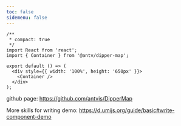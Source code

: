 ```yaml
---
toc: false
sidemenu: false
---
```


```tsx
/**
 * compact: true
 */
import React from 'react';
import { Container } from '@antv/dipper-map';

export default () => (
  <div style={{ width: '100%', height: '650px' }}>
    <Container />
  </div>
);
```

github page: https://github.com/antvis/DipperMap

More skills for writing demo: https://d.umijs.org/guide/basic#write-component-demo
